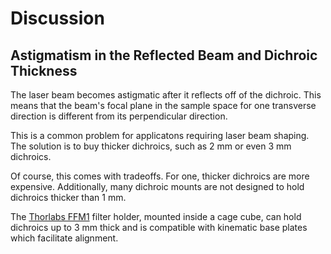 # Discussion

## Astigmatism in the Reflected Beam and Dichroic Thickness

The laser beam becomes astigmatic after it reflects off of the dichroic. This means that the beam's focal plane in the sample space for one transverse direction is different from its perpendicular direction.

This is a common problem for applicatons requiring laser beam shaping. The solution is to buy thicker dichroics, such as 2 mm or even 3 mm dichroics.

Of course, this comes with tradeoffs. For one, thicker dichroics are more expensive. Additionally, many dichroic mounts are not designed to hold dichroics thicker than 1 mm.

The [Thorlabs FFM1](https://www.thorlabs.com/thorproduct.cfm?partnumber=FFM1) filter holder, mounted inside a cage cube, can hold dichroics up to 3 mm thick and is compatible with kinematic base plates which facilitate alignment.
